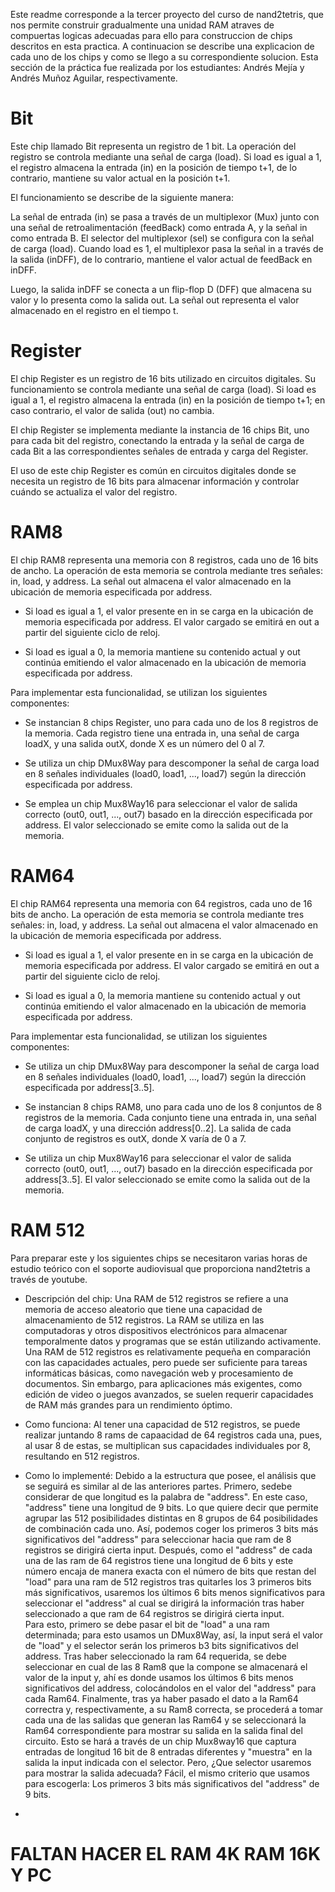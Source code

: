 Este readme corresponde a la tercer proyecto del curso de nand2tetris, que nos permite construir gradualmente una unidad RAM atraves de compuertas logicas adecuadas para ello para construccion de chips descritos en esta practica. A continuacion se describe una explicacion de cada uno de los chips y como se llego a su correspondiente solucion. Esta sección de la práctica fue realizada por los estudiantes: Andrés Mejía y Andrés Muñoz Aguilar, respectivamente.

# Bit

Este chip llamado Bit representa un registro de 1 bit. La operación del registro se controla mediante una señal de carga (load). Si load es igual a 1, el registro almacena la entrada (in) en la posición de tiempo t+1, de lo contrario, mantiene su valor actual en la posición t+1.

El funcionamiento se describe de la siguiente manera:

La señal de entrada (in) se pasa a través de un multiplexor (Mux) junto con una señal de retroalimentación (feedBack) como entrada A, y la señal in como entrada B. El selector del multiplexor (sel) se configura con la señal de carga (load). Cuando load es 1, el multiplexor pasa la señal in a través de la salida (inDFF), de lo contrario, mantiene el valor actual de feedBack en inDFF.

Luego, la salida inDFF se conecta a un flip-flop D (DFF) que almacena su valor y lo presenta como la salida out. La señal out representa el valor almacenado en el registro en el tiempo t.

# Register

El chip Register es un registro de 16 bits utilizado en circuitos digitales. Su funcionamiento se controla mediante una señal de carga (load). Si load es igual a 1, el registro almacena la entrada (in) en la posición de tiempo t+1; en caso contrario, el valor de salida (out) no cambia.

El chip Register se implementa mediante la instancia de 16 chips Bit, uno para cada bit del registro, conectando la entrada y la señal de carga de cada Bit a las correspondientes señales de entrada y carga del Register.

El uso de este chip Register es común en circuitos digitales donde se necesita un registro de 16 bits para almacenar información y controlar cuándo se actualiza el valor del registro.

# RAM8

El chip RAM8 representa una memoria con 8 registros, cada uno de 16 bits de ancho. La operación de esta memoria se controla mediante tres señales: in, load, y address. La señal out almacena el valor almacenado en la ubicación de memoria especificada por address.

- Si load es igual a 1, el valor presente en in se carga en la ubicación de memoria especificada por address. El valor cargado se emitirá en out a partir del siguiente ciclo de reloj.

- Si load es igual a 0, la memoria mantiene su contenido actual y out continúa emitiendo el valor almacenado en la ubicación de memoria especificada por address.

Para implementar esta funcionalidad, se utilizan los siguientes componentes:

- Se instancian 8 chips Register, uno para cada uno de los 8 registros de la memoria. Cada registro tiene una entrada in, una señal de carga loadX, y una salida outX, donde X es un número del 0 al 7.

- Se utiliza un chip DMux8Way para descomponer la señal de carga load en 8 señales individuales (load0, load1, ..., load7) según la dirección especificada por address.

- Se emplea un chip Mux8Way16 para seleccionar el valor de salida correcto (out0, out1, ..., out7) basado en la dirección especificada por address. El valor seleccionado se emite como la salida out de la memoria.

# RAM64 

El chip RAM64 representa una memoria con 64 registros, cada uno de 16 bits de ancho. La operación de esta memoria se controla mediante tres señales: in, load, y address. La señal out almacena el valor almacenado en la ubicación de memoria especificada por address.

- Si load es igual a 1, el valor presente en in se carga en la ubicación de memoria especificada por address. El valor cargado se emitirá en out a partir del siguiente ciclo de reloj.

- Si load es igual a 0, la memoria mantiene su contenido actual y out continúa emitiendo el valor almacenado en la ubicación de memoria especificada por address.

Para implementar esta funcionalidad, se utilizan los siguientes componentes:

- Se utiliza un chip DMux8Way para descomponer la señal de carga load en 8 señales individuales (load0, load1, ..., load7) según la dirección especificada por address[3..5].

- Se instancian 8 chips RAM8, uno para cada uno de los 8 conjuntos de 8 registros de la memoria. Cada conjunto tiene una entrada in, una señal de carga loadX, y una dirección address[0..2]. La salida de cada conjunto de registros es outX, donde X varía de 0 a 7.

- Se utiliza un chip Mux8Way16 para seleccionar el valor de salida correcto (out0, out1, ..., out7) basado en la dirección especificada por address[3..5]. El valor seleccionado se emite como la salida out de la memoria.

# RAM 512

Para preparar este y los siguientes chips se necesitaron varias horas de estudio teórico con el soporte audiovisual que proporciona nand2tetris a través de youtube.

- Descripción del chip: Una RAM de 512 registros se refiere a una memoria de acceso aleatorio que tiene una capacidad de almacenamiento de 512 registros. La RAM se utiliza en las computadoras y otros dispositivos electrónicos para almacenar temporalmente datos y programas que se están utilizando activamente. Una RAM de 512 registros es relativamente pequeña en comparación con las capacidades actuales, pero puede ser suficiente para tareas informáticas básicas, como navegación web y procesamiento de documentos. Sin embargo, para aplicaciones más exigentes, como edición de video o juegos avanzados, se suelen requerir capacidades de RAM más grandes para un rendimiento óptimo.

- Como funciona: Al tener una capacidad de 512 registros, se puede realizar juntando 8 rams de capaacidad de 64 registros cada una, pues, al usar 8 de estas, se multiplican sus capacidades individuales por 8, resultando en 512 registros.

- Como lo implementé: Debido a la estructura que posee, el análisis que se seguirá es similar al de las anteriores partes. Primero, sedebe considerar de que longitud es la palabra de "address". En este caso, "address" tiene una longitud de 9 bits. Lo que quiere decir que permite agrupar las 512 posibilidades distintas en 8 grupos de 64 posibilidades de combinación cada uno. Así, podemos coger los primeros 3 bits más significativos del "address" para seleccionar hacia que ram de 8 registros se dirigirá cierta input. Después, como el "address" de cada una de las ram de 64 registros tiene una longitud de 6 bits y este número encaja de manera exacta con el número de bits que restan del "load" para una ram de 512 registros tras quitarles los 3 primeros bits más significativos, usaremos los últimos 6 bits menos significativos para seleccionar el "address" al cual se dirigirá la información tras haber seleccionado a que ram de 64 registros se dirigirá cierta input.   
Para esto, primero se debe pasar el bit de "load" a una ram determinada; para esto usamos un DMux8Way, así, la input será el valor de "load" y el selector serán los primeros b3 bits significativos del address. Tras haber seleccionado la ram 64 requerida, se debe seleccionar en cual de las 8 Ram8 que la compone se almacenará el valor de la input y, ahí es donde usamos los últimos 6 bits menos significativos del address, colocándolos en el valor del "address" para cada Ram64. Finalmente, tras ya haber pasado el dato a la Ram64 correctra y, respectivamente, a su Ram8 correcta, se procederá a tomar cada una de las salidas que generan las Ram64 y se seleccionará la Ram64 correspondiente para mostrar su salida en la salida final del circuito. Esto se hará a través de un chip Mux8way16 que captura entradas de longitud 16 bit de 8 entradas diferentes y "muestra" en la salida la input indicada con el selector. Pero, ¿Que selector usaremos para mostrar la salida adecuada? Fácil, el mismo criterio que usamos para escogerla: Los primeros 3 bits más significativos del "address" de 9 bits.

*
# FALTAN HACER EL RAM 4K RAM 16K Y PC



